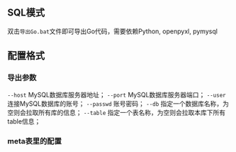 ## SQL模式

双击`导出Go.bat`文件即可导出Go代码，需要依赖Python, openpyxl, pymysql

## 配置格式

### 导出参数
`--host` MySQL数据库服务器地址；
`--port` MySQL数据库服务器端口；
`--user` 连接MySQL数据库的账号；
`--passwd` 账号密码；
`--db`  指定一个数据库名称，为空则会拉取所有库的信息；
`--table` 指定一个表名称，为空则会拉取本库下所有table信息；

### meta表里的配置